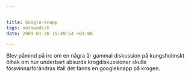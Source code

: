 ```yaml
--- 


title: Google-knapp 
tags: notswedish
date: 2009-01-30 15:49:54 +01:00 

---
```


Blev påmind på irc om en några år gammal diskussion på kungsholmskt ölhak om hur underbart absurda krogdiskussioner skulle försvinna/förändras ifall det fanns en googleknapp på krogen. 